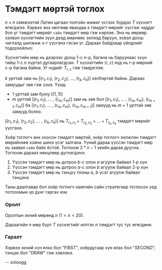 Тэмдэгт мөртэй тоглох
=====================
$n × n$ хэмжээтэй Латин цагаан толгойн жижиг үсгээс бүрдэх $T$ хүснэгт өгөгджээ.
Хэрвээ энэ хөлгөөр явахдаа $s$ тэмдэгт мөрийг үүсгэж чаддаг бол уг тэмдэгт
мөрийг `сайн` тэмдэгт мөр гэж нэрлэе. Энэ нь өөрөөр хэлвэл хүснэгтийн зүүн дээд
мөрнөөс эхлээд баруун, эсвэл доош чиглэлд шилжиж $s$-г үүсгэнэ гэсэн үг. Дараах
байдлаар үйлдлийг тодорхойлно:

Хүснэгтийн мөр нь дээрээс доош $1$-с $n$-р, багана нь баруунаас зүүн тийш $1$-с
$n$ хүртэл дугаарлагдсан. $T$ хүснэгтийн ($r,c$) нүд нь $r$-р мөрний $c$-р
багана байна. Уг нүдийг $T_{r,c}$ гэж тэмдэглэе.

$k$ урттай зам нь [($r_1, c_1$), ($r_2, c_2$), ..., ($r_k, c_k$)] хэлбэртэй
байна. Дараах замуудыг зөв гэж үзнэ. Үүнд:

 - $1$ урттай зам буюу [($1, 1$)]
 - $m$ урттай [($r_1, c_1$), ... , ($r_m, c_m$)] зам нь зөв бол [($r_1, c_1$),
   ... , ($r_m, c_m$), ($r_{m+1}, c_m$)] ба [($r_1, c_1$),  ... , ($r_m, c_m$),
   ($r_m, c_{m+1}$)] замууд нь $m + 1$ урттай зөв замууд болно.

[($r_1, c_1$), ($r_2, c_2$), ... , ($r_k, c_k$)] нь $T_{r_1, c_1} + T_{r_2, c_2}  + ... + T_{r_k, c_k}$
тэмдэгт мөрийг үүсгэнэ.

Хоёр тоглогч анх хоосон тэмдэгт мөртэй, хоёр тоглогч ээлжлэн тэмдэгт мөрийнхөө
хойно шинэ үсэг залгана. Үүний дараа үүссэн тэмдэгт мөр нь заавал `сайн` байх
ёстой. Тоглоом $2*n-1$ үеийн дараа дуусна. Тоглоом дараах нөхцлөөр дүгнэгдэнэ:

 1. Үүссэн тэмдэгт мөр нь дотроо $b$-с олон $a$ агуулж байвал $1$-р хүн
 2. Үүссэн тэмдэгт мөр нь дотроо $a$-с олон $b$ агуулж байвал $2$-р хүн
 3. Үүссэн тэмдэгт мөр нь тэнцүү тооны $a$, $b$ үсэг агуулж байвал тэнцэнэ

Таны даалгавар бол хоёр тоглогч хамгийн сайн стратегиар тоглосон үед тоглоомын
үр дүнг гаргах юм.


### Оролт
Оролтын эхний мөрөнд $n$ ($1 < n < 20$).

Дараагийн $n$ мөр бүрт $T$ хүснэгтийг илтгэх $n$ тэмдэгт тус тус өгөгдөнө.


### Гаралт
Хэрвээ эхний хүн ялах бол "FIRST", хоёрдугаар хүн ялах бол "SECOND", тэнцэх бол
"DRAW" гэж хэвлэнэ.

-- zoloogg
